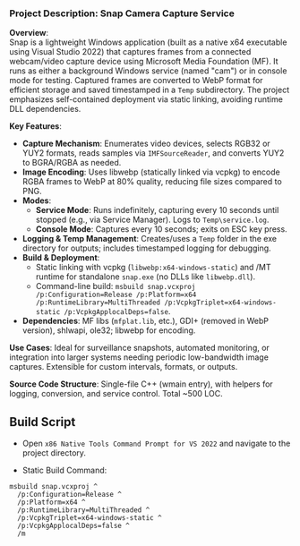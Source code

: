 ﻿

### Project Description: Snap Camera Capture Service

**Overview**:  
Snap is a lightweight Windows application (built as a native x64 executable using Visual Studio 2022) that captures frames from a connected webcam/video capture device using Microsoft Media Foundation (MF). It runs as either a background Windows service (named "cam") or in console mode for testing. Captured frames are converted to WebP format for efficient storage and saved timestamped in a `Temp` subdirectory. The project emphasizes self-contained deployment via static linking, avoiding runtime DLL dependencies.

**Key Features**:
- **Capture Mechanism**: Enumerates video devices, selects RGB32 or YUY2 formats, reads samples via `IMFSourceReader`, and converts YUY2 to BGRA/RGBA as needed.
- **Image Encoding**: Uses libwebp (statically linked via vcpkg) to encode RGBA frames to WebP at 80% quality, reducing file sizes compared to PNG.
- **Modes**:
  - **Service Mode**: Runs indefinitely, capturing every 10 seconds until stopped (e.g., via Service Manager). Logs to `Temp\service.log`.
  - **Console Mode**: Captures every 10 seconds; exits on ESC key press.
- **Logging & Temp Management**: Creates/uses a `Temp` folder in the exe directory for outputs; includes timestamped logging for debugging.
- **Build & Deployment**: 
  - Static linking with vcpkg (`libwebp:x64-windows-static`) and /MT runtime for standalone `snap.exe` (no DLLs like `libwebp.dll`).
  - Command-line build: `msbuild snap.vcxproj /p:Configuration=Release /p:Platform=x64 /p:RuntimeLibrary=MultiThreaded /p:VcpkgTriplet=x64-windows-static /p:VcpkgApplocalDeps=false`.
- **Dependencies**: MF libs (`mfplat.lib`, etc.), GDI+ (removed in WebP version), shlwapi, ole32; libwebp for encoding.

**Use Cases**: Ideal for surveillance snapshots, automated monitoring, or integration into larger systems needing periodic low-bandwidth image captures. Extensible for custom intervals, formats, or outputs.

**Source Code Structure**: Single-file C++ (wmain entry), with helpers for logging, conversion, and service control. Total ~500 LOC.

## Build Script

* Open `x86 Native Tools Command Prompt for VS 2022` and navigate to the project directory.

* Static Build Command:

```
msbuild snap.vcxproj ^
  /p:Configuration=Release ^
  /p:Platform=x64 ^
  /p:RuntimeLibrary=MultiThreaded ^
  /p:VcpkgTriplet=x64-windows-static ^
  /p:VcpkgApplocalDeps=false ^
  /m
```